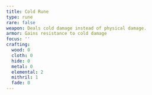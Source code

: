 ```yaml
---
title: Cold Rune
type: rune
rare: false
weapon: Deals cold damage instead of physical damage.
armor: Gains resistance to cold damage
focus: ''
crafting:
  wood: 0
  cloth: 0
  hide: 0
  metal: 0
  elemental: 2
  mithril: 1
  fade: 0
---
```


